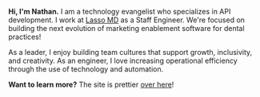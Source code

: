 **Hi, I'm Nathan.** I am a technology evangelist who specializes in API development. I work at [Lasso MD](https://lassomd.com) as a Staff Engineer. We're focused on building the next evolution of marketing enablement software for dental practices!

As a leader, I enjoy building team cultures that support growth, inclusivity, and creativity. As an engineer, I love increasing operational efficiency through the use of technology and automation.

**Want to learn more?** The site is prettier [over here](http://nathanenglert.com/)!
